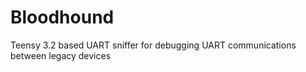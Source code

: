 # Bloodhound
Teensy 3.2 based UART sniffer for debugging UART communications between legacy devices
